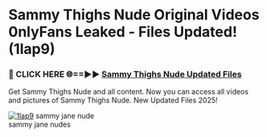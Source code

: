 # Sammy Thighs Nude Original Videos 0nlyFans Leaked - Files Updated! (1lap9)

<h3>🔴 CLICK HERE 🌐==►► <a href="https://tinyurl.com/52m3yx9h" rel="nofollow">Sammy Thighs Nude Updated Files</a></h3>

Get Sammy Thighs Nude and all content. Now you can access all videos and pictures of Sammy Thighs Nude. New Updated Files 2025!

[![1lap9](https://i.imgur.com/TnHtlc8.gif)](https://tinyurl.com/52m3yx9h)
sammy jane nude<br>
sammy jane nudes